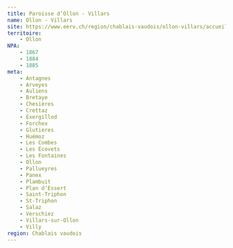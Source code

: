 ```yaml
---
title: Paroisse d’Ollon - Villars
name: Ollon - Villars
site: https://www.eerv.ch/region/chablais-vaudois/ollon-villars/accueil
territoire:
    - Ollon
NPA:
    - 1867
    - 1884
    - 1885
meta:
    - Antagnes
    - Arveyes
    - Auliens
    - Bretaye
    - Chesières
    - Crettaz
    - Exergillod
    - Forchex
    - Glutieres
    - Huémoz
    - Les Combes
    - Les Écovets
    - Les Fontaines
    - Ollon
    - Pallueyres
    - Panex
    - Plambuit
    - Plan d’Essert
    - Saint-Triphon
    - St-Triphon
    - Salaz
    - Verschiez
    - Villars-sur-Ollon
    - Villy
region: Chablais vaudois
---
```

